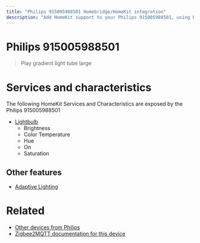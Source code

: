 ```yaml
---
title: "Philips 915005988501 Homebridge/HomeKit integration"
description: "Add HomeKit support to your Philips 915005988501, using Homebridge, Zigbee2MQTT and homebridge-z2m."
---
```

<!---
This file has been GENERATED using src/docgen/docgen.ts
DO NOT EDIT THIS FILE MANUALLY!
-->
# Philips 915005988501
> Play gradient light tube large


# Services and characteristics
The following HomeKit Services and Characteristics are exposed by
the Philips 915005988501

* [Lightbulb](../../light.md)
  * Brightness
  * Color Temperature
  * Hue
  * On
  * Saturation

## Other features
* [Adaptive Lighting](../../light.md)

# Related
* [Other devices from Philips](../index.md#philips)
* [Zigbee2MQTT documentation for this device](https://www.zigbee2mqtt.io/devices/915005988501.html)